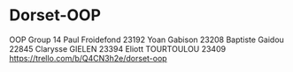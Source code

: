 # Dorset-OOP
OOP Group 14
Paul Froidefond	23192
Yoan Gabison	23208
Baptiste Gaidou	22845
Clarysse GIELEN	23394
Eliott TOURTOULOU	23409
https://trello.com/b/Q4CN3h2e/dorset-oop
